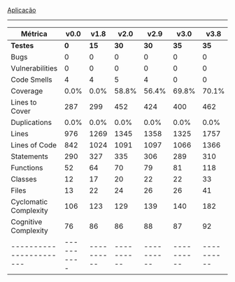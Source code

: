[Aplicação](aplicacao)

---

| **Métrica**           | **v0.0** | **v1.8** | **v2.0** | **v2.9** | **v3.0** | **v3.8** | **v4.0** | **v4.7** |
|-----------------------|----------|----------|----------|----------|----------|----------|----------|----------|
| **Testes**            | **0**    | **15**   | **30**   | **30**   | **35**   | **35**   | **36**   | **39**   | 
| Bugs                  | 0        | 0        | 0        | 0        | 0        | 0        | 0        | 0        |
| Vulnerabilities       | 0        | 0        | 0        | 0        | 0        | 0        | 0        | 0        |
| Code Smells           | 4        | 4        | 5        | 4        | 0        | 0        | 0        | 0        |
| Coverage              | 0.0%     | 0.0%     | 58.8%    | 56.4%    | 69.8%    | 70.1%    | 88.1%    | 91.9%    |
| Lines to Cover        | 287      | 299      | 452      | 424      | 400      | 462      | 352      | 350      |
| Duplications          | 0.0%     | 0.0%     | 0.0%     | 0.0%     | 0.0%     | 0.0%     | 0.0%     | 0.0%     |
| Lines                 | 976      | 1269     | 1345     | 1358     | 1325     | 1757     | 1934     | 1933     |
| Lines of Code         | 842      | 1024     | 1091     | 1097     | 1066     | 1366     | 1496     | 1498     |
| Statements            | 290      | 327      | 335      | 306      | 289      | 310      | 342      | 334      |
| Functions             | 52       | 64       | 70       | 79       | 81       | 118      | 137      | 140      |
| Classes               | 12       | 17       | 20       | 22       | 22       | 33       | 37       | 37       |
| Files                 | 13       | 22       | 24       | 26       | 26       | 41       | 46       | 46       |
| Cyclomatic Complexity | 106      | 123      | 129      | 139      | 140      | 182      | 205      | 202      |
| Cognitive Complexity  | 76       | 86       | 86       | 88       | 87       | 92       | 96       | 90       |
|-----------------------|----------|----------|----------|----------|----------|----------|----------|----------|